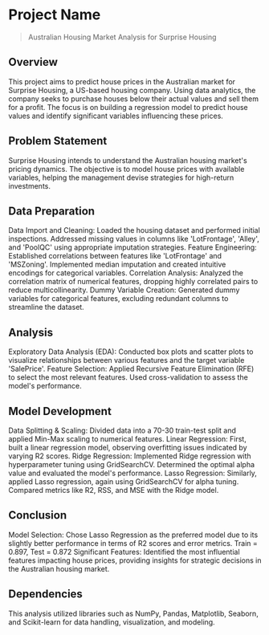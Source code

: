 # Project Name
> Australian Housing Market Analysis for Surprise Housing


## Overview
This project aims to predict house prices in the Australian market for Surprise Housing, a US-based housing company. Using data analytics, the company seeks to purchase houses below their actual values and sell them for a profit. 
The focus is on building a regression model to predict house values and identify significant variables influencing these prices.

## Problem Statement
Surprise Housing intends to understand the Australian housing market's pricing dynamics. 
The objective is to model house prices with available variables, helping the management devise strategies for high-return investments.

## Data Preparation
Data Import and Cleaning: Loaded the housing dataset and performed initial inspections. Addressed missing values in columns like 'LotFrontage', 'Alley', and 'PoolQC' using appropriate imputation strategies.
Feature Engineering: Established correlations between features like 'LotFrontage' and 'MSZoning'. Implemented median imputation and created intuitive encodings for categorical variables.
Correlation Analysis: Analyzed the correlation matrix of numerical features, dropping highly correlated pairs to reduce multicollinearity.
Dummy Variable Creation: Generated dummy variables for categorical features, excluding redundant columns to streamline the dataset.

## Analysis
Exploratory Data Analysis (EDA): Conducted box plots and scatter plots to visualize relationships between various features and the target variable 'SalePrice'.
Feature Selection: Applied Recursive Feature Elimination (RFE) to select the most relevant features. Used cross-validation to assess the model's performance.

## Model Development
Data Splitting & Scaling: Divided data into a 70-30 train-test split and applied Min-Max scaling to numerical features.
Linear Regression: First, built a linear regression model, observing overfitting issues indicated by varying R2 scores.
Ridge Regression: Implemented Ridge regression with hyperparameter tuning using GridSearchCV. Determined the optimal alpha value and evaluated the model's performance.
Lasso Regression: Similarly, applied Lasso regression, again using GridSearchCV for alpha tuning. Compared metrics like R2, RSS, and MSE with the Ridge model.


## Conclusion
Model Selection: Chose Lasso Regression as the preferred model due to its slightly better performance in terms of R2 scores and error metrics. Train = 0.897, Test = 0.872
Significant Features: Identified the most influential features impacting house prices, providing insights for strategic decisions in the Australian housing market.

## Dependencies
This analysis utilized libraries such as NumPy, Pandas, Matplotlib, Seaborn, and Scikit-learn for data handling, visualization, and modeling.